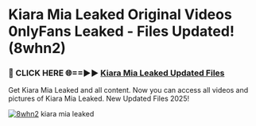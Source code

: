 # Kiara Mia Leaked Original Videos 0nlyFans Leaked - Files Updated! (8whn2)

<h3>🔴 CLICK HERE 🌐==►► <a href="https://tinyurl.com/2jnfzry5" rel="nofollow">Kiara Mia Leaked Updated Files</a></h3>

Get Kiara Mia Leaked and all content. Now you can access all videos and pictures of Kiara Mia Leaked. New Updated Files 2025!

[![8whn2](https://i.imgur.com/GyGTBgg.gif)](https://tinyurl.com/2jnfzry5)
kiara mia leaked